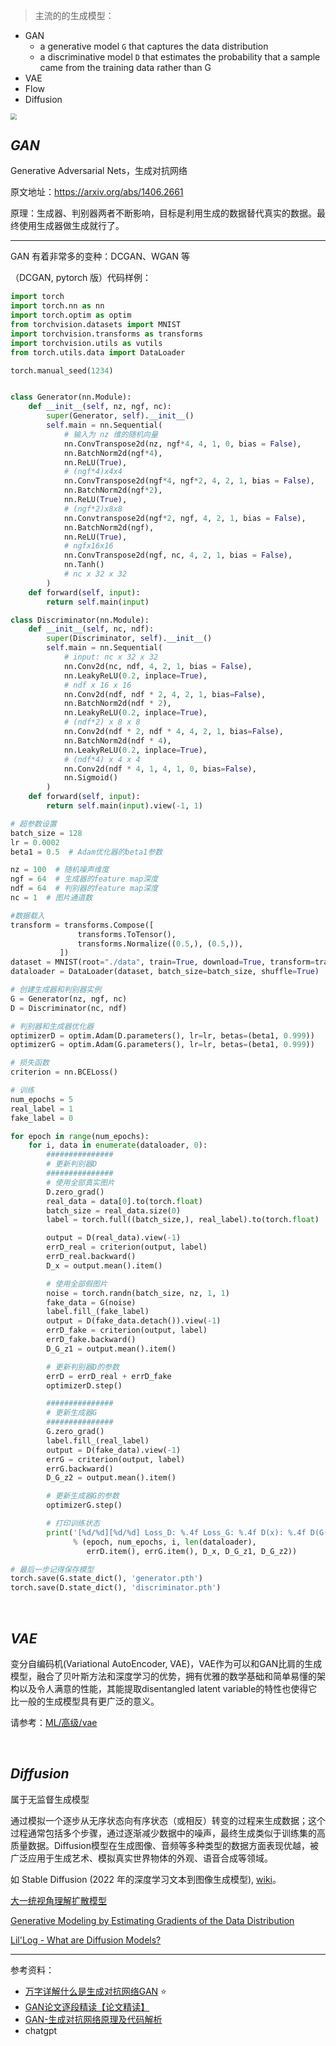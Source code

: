 

> 主流的的生成模型：
- GAN
    - a generative model `G` that captures the data distribution
    - a discriminative model `D` that estimates the probability that a sample came from the training data rather than G
- VAE
- Flow
- Diffusion


<img src="https://img-1301102143.cos.ap-beijing.myqcloud.com/20230822004226.png" style="zoom:60%">

</br>

## _GAN_

Generative Adversarial Nets，生成对抗网络

原文地址：https://arxiv.org/abs/1406.2661

原理：生成器、判别器两者不断影响，目标是利用生成的数据替代真实的数据。最终使用生成器做生成就行了。

-----------

GAN 有着非常多的变种：DCGAN、WGAN 等


（DCGAN, pytorch 版）代码样例：

```python
import torch
import torch.nn as nn
import torch.optim as optim
from torchvision.datasets import MNIST
import torchvision.transforms as transforms
import torchvision.utils as vutils
from torch.utils.data import DataLoader

torch.manual_seed(1234)


class Generator(nn.Module):
    def __init__(self, nz, ngf, nc):
        super(Generator, self).__init__()
        self.main = nn.Sequential(
            # 输入为 nz 维的随机向量
            nn.ConvTranspose2d(nz, ngf*4, 4, 1, 0, bias = False),
            nn.BatchNorm2d(ngf*4),
            nn.ReLU(True),
            # (ngf*4)x4x4
            nn.ConvTranspose2d(ngf*4, ngf*2, 4, 2, 1, bias = False),
            nn.BatchNorm2d(ngf*2),
            nn.ReLU(True),
            # (ngf*2)x8x8
            nn.Convtranspose2d(ngf*2, ngf, 4, 2, 1, bias = False),
            nn.BatchNorm2d(ngf),
            nn.ReLU(True),
            # ngfx16x16
            nn.ConvTranspose2d(ngf, nc, 4, 2, 1, bias = False),
            nn.Tanh()
            # nc x 32 x 32
        )
    def forward(self, input):
        return self.main(input)

class Discriminator(nn.Module):
    def __init__(self, nc, ndf):
        super(Discriminator, self).__init__()
        self.main = nn.Sequential(
            # input: nc x 32 x 32
            nn.Conv2d(nc, ndf, 4, 2, 1, bias = False),
            nn.LeakyReLU(0.2, inplace=True),
            # ndf x 16 x 16
            nn.Conv2d(ndf, ndf * 2, 4, 2, 1, bias=False),
            nn.BatchNorm2d(ndf * 2),
            nn.LeakyReLU(0.2, inplace=True),
            # (ndf*2) x 8 x 8
            nn.Conv2d(ndf * 2, ndf * 4, 4, 2, 1, bias=False),
            nn.BatchNorm2d(ndf * 4),
            nn.LeakyReLU(0.2, inplace=True),
            # (ndf*4) x 4 x 4
            nn.Conv2d(ndf * 4, 1, 4, 1, 0, bias=False),
            nn.Sigmoid()
        )
    def forward(self, input):
        return self.main(input).view(-1, 1)    
```

```python
# 超参数设置
batch_size = 128
lr = 0.0002
beta1 = 0.5  # Adam优化器的beta1参数

nz = 100  # 随机噪声维度
ngf = 64  # 生成器的feature map深度
ndf = 64  # 判别器的feature map深度
nc = 1  # 图片通道数

#数据载入
transform = transforms.Compose([
               transforms.ToTensor(),
               transforms.Normalize((0.5,), (0.5,)),
           ])
dataset = MNIST(root="./data", train=True, download=True, transform=transform)
dataloader = DataLoader(dataset, batch_size=batch_size, shuffle=True)

# 创建生成器和判别器实例
G = Generator(nz, ngf, nc)
D = Discriminator(nc, ndf)

# 判别器和生成器优化器
optimizerD = optim.Adam(D.parameters(), lr=lr, betas=(beta1, 0.999))
optimizerG = optim.Adam(G.parameters(), lr=lr, betas=(beta1, 0.999))

# 损失函数
criterion = nn.BCELoss()

# 训练
num_epochs = 5 
real_label = 1
fake_label = 0

for epoch in range(num_epochs):
    for i, data in enumerate(dataloader, 0):
        ###############
        # 更新判别器D
        ###############
        # 使用全部真实图片
        D.zero_grad()
        real_data = data[0].to(torch.float)
        batch_size = real_data.size(0)
        label = torch.full((batch_size,), real_label).to(torch.float)

        output = D(real_data).view(-1)
        errD_real = criterion(output, label)
        errD_real.backward()
        D_x = output.mean().item()

        # 使用全部假图片
        noise = torch.randn(batch_size, nz, 1, 1)
        fake_data = G(noise)
        label.fill_(fake_label)
        output = D(fake_data.detach()).view(-1)
        errD_fake = criterion(output, label)
        errD_fake.backward()
        D_G_z1 = output.mean().item()

        # 更新判别器D的参数
        errD = errD_real + errD_fake
        optimizerD.step()

        ###############
        # 更新生成器G
        ###############
        G.zero_grad()
        label.fill_(real_label) 
        output = D(fake_data).view(-1)
        errG = criterion(output, label)
        errG.backward()
        D_G_z2 = output.mean().item()

        # 更新生成器G的参数
        optimizerG.step()

        # 打印训练状态
        print('[%d/%d][%d/%d] Loss_D: %.4f Loss_G: %.4f D(x): %.4f D(G(z)): %.4f / %.4f'
              % (epoch, num_epochs, i, len(dataloader),
                 errD.item(), errG.item(), D_x, D_G_z1, D_G_z2))

# 最后一步记得保存模型
torch.save(G.state_dict(), 'generator.pth')
torch.save(D.state_dict(), 'discriminator.pth')

```







</br>

## _VAE_

变分自编码机(Variational AutoEncoder, VAE)，VAE作为可以和GAN比肩的生成模型，融合了贝叶斯方法和深度学习的优势，拥有优雅的数学基础和简单易懂的架构以及令人满意的性能，其能提取disentangled latent variable的特性也使得它比一般的生成模型具有更广泛的意义。

请参考：[ML/高级/vae](/ML/高级/vae)


</br>

## _Diffusion_

属于无监督生成模型

通过模拟一个逐步从无序状态向有序状态（或相反）转变的过程来生成数据；这个过程通常包括多个步骤，通过逐渐减少数据中的噪声，最终生成类似于训练集的高质量数据。Diffusion模型在生成图像、音频等多种类型的数据方面表现优越，被广泛应用于生成艺术、模拟真实世界物体的外观、语音合成等领域。

如 Stable Diffusion (2022 年的深度学习文本到图像生成模型), [wiki](https://zh.wikipedia.org/zh-cn/Stable_Diffusion)。

[大一统视角理解扩散模型](https://zhuanlan.zhihu.com/p/558937247)

[Generative Modeling by Estimating Gradients of the Data Distribution](https://yang-song.net/blog/2021/score/)

[Lil'Log - What are Diffusion Models?](https://lilianweng.github.io/posts/2021-07-11-diffusion-models/)

---------
参考资料：
- [万字详解什么是生成对抗网络GAN](https://bbs.huaweicloud.com/blogs/314916) ⭐️
- [GAN论文逐段精读【论文精读】](https://www.youtube.com/watch?v=g_0HtlrLiDo)
- [GAN-生成对抗网络原理及代码解析](https://www.bilibili.com/video/BV1ht411c79k/)
- chatgpt